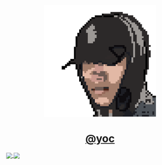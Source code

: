 <!---
YOCdot/YOCdot is a ✨ special ✨ repository because its `README.md` (this file) appears on your GitHub profile.
You can click the Preview link to take a look at your changes.
--->

<div align=center>

  <img width='300' height='300' src="./favicon.png" />

  <h1>
    <a href="https://www.iyoc.xyz" target="_blank">@yoc</a>
  </h1>
  
</div>

<a href="https://github.com/anuraghazra/github-readme-stats">
  <img align="center" src="https://github-readme-stats.vercel.app/api?username=YOCdot&show_icons=true&theme=buefy" />
</a>
<a href="https://github.com/anuraghazra/convoychat">
  <img align="center" src="https://github-readme-stats.vercel.app/api/top-langs/?username=YOCdot&layout=compact&theme=buefy" />
</a>

<a href="https://profile-counter.glitch.me/YOCdot/count.svg"></a>

